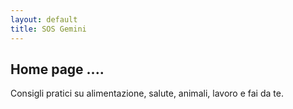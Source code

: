```yaml
---
layout: default
title: SOS Gemini
---
```


<section class="index-banner">
  <div class="banner-inner">
    <h1>Home page ....</h1>
    <p>Consigli pratici su alimentazione, salute, animali, lavoro e fai da te.</p>
  </div>
</section>
